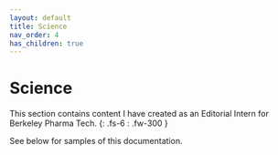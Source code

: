 ```yaml
---
layout: default
title: Science
nav_order: 4
has_children: true
---
```


# Science
This section contains content I have created as an Editorial Intern for Berkeley Pharma Tech.
{: .fs-6 : .fw-300 }

See below for samples of this documentation.
